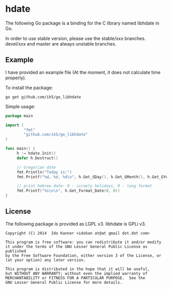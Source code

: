 hdate
=====
The following Go package is a binding for the C library named libhdate in Go.

In order to use stable version, please use the stable/xxx branches. \
devel/xxx and master are always unstable branches.

Example
-------
I have provided an example file (At the moment, it does not calculate time
properly).

To install the package:

    go get github.com/ik5/go_libhdate

Simple usage:

```go
package main

import (
        "fmt"
        "github.com/ik5/go_libhdate"
)

func main() {
     h := hdate.Init()
     defer h.Destruct()

     // Gregorian date
     fmt.Println("Today is:")
     fmt.Printf("%d, %d, %d\n", h.Get_GDay(), h.Get_GMonth(), h.Get_GYear())

     // print hebrew date: 0 - israely holidays, 0 - long format
     fmt.Printf("%s\n\n", h.Get_Format_Date(0, 0))
}
```


License
-------
The following package is provided as LGPL v3. libhdate is GPLi v3.

    Copyright (C) 2014  Ido Kanner <idokan at@at gmail dot.dot com>

    This program is free software: you can redistribute it and/or modify
    it under the terms of the GNU Lesser General Public License as published
    by the Free Software Foundation, either version 3 of the License, or
    (at your option) any later version.

    This program is distributed in the hope that it will be useful,
    but WITHOUT ANY WARRANTY; without even the implied warranty of
    MERCHANTABILITY or FITNESS FOR A PARTICULAR PURPOSE.  See the
    GNU Lesser General Public License for more details.


